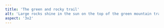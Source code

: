 ```yaml
---
title: 'The green and rocky trail'
alt: 'Large rocks shine in the sun on the top of the green mountain trail'
aspect: '3x2'
---
```

